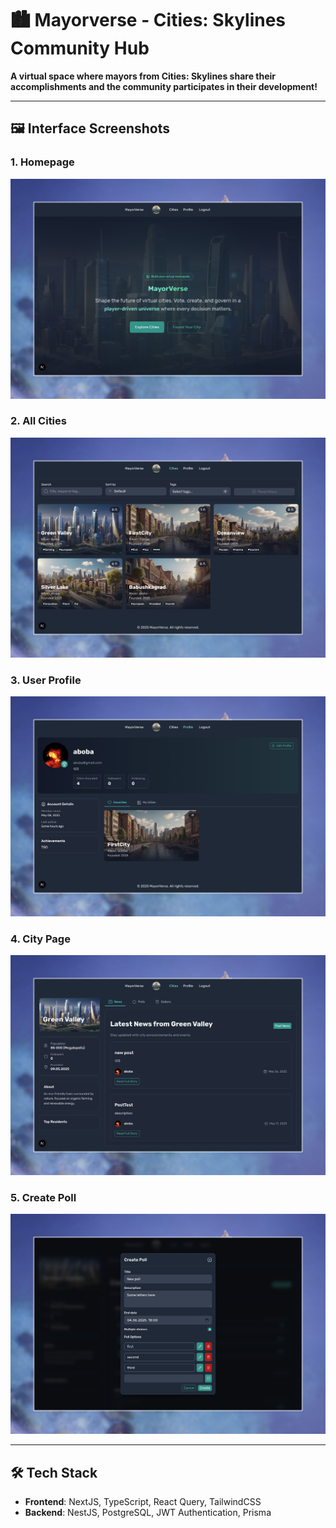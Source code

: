# 🏙 Mayorverse - Cities: Skylines Community Hub

**A virtual space where mayors from Cities: Skylines share their accomplishments and the community participates in their development!**

---

## 🖼 Interface Screenshots

### 1. Homepage

![Homepage](./screenshots/1.jpeg)

### 2. All Cities

![City list](./screenshots/2.jpeg)

### 3. User Profile

![Profile](./screenshots/3.jpeg)

### 4. City Page

![City](./screenshots/4.jpeg)

### 5. Create Poll

![Poll creation](./screenshots/5.jpeg)

---

## 🛠 Tech Stack

- **Frontend**: NextJS, TypeScript, React Query, TailwindCSS
- **Backend**: NestJS, PostgreSQL, JWT Authentication, Prisma
